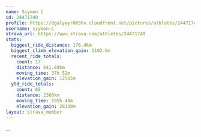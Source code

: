 ```yaml
---
name: Szymon C
id: 24471740
profile: https://dgalywyr863hv.cloudfront.net/pictures/athletes/24471740/7213253/2/large.jpg
username: szymon-c
strava_url: https://www.strava.com/athletes/24471740
stats:
  biggest_ride_distance: 176.4km
  biggest_climb_elevation_gain: 1102.6m
  recent_ride_totals:
    count: 17
    distance: 641.69km
    moving_time: 37h 52m
    elevation_gain: 12565m
  ytd_ride_totals:
    count: 65
    distance: 2360km
    moving_time: 105h 48m
    elevation_gain: 28138m
layout: strava_member
--- 
```

...
